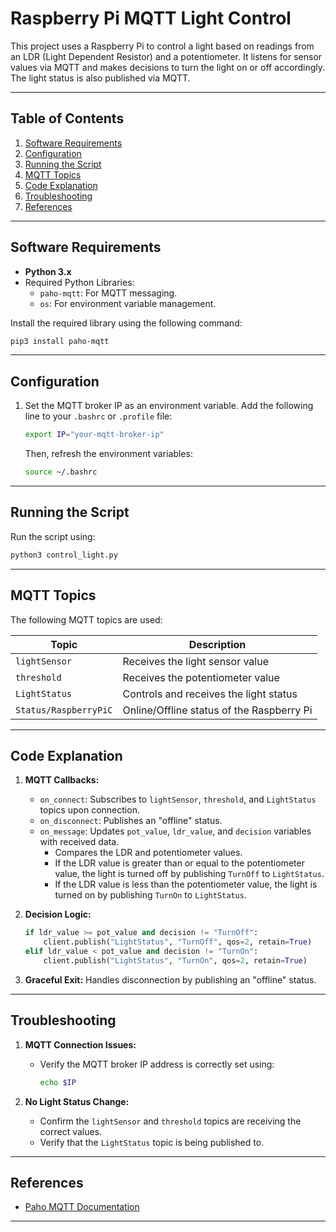 
# Raspberry Pi MQTT Light Control

This project uses a Raspberry Pi to control a light based on readings from an LDR (Light Dependent Resistor) and a potentiometer. It listens for sensor values via MQTT and makes decisions to turn the light on or off accordingly. The light status is also published via MQTT.

---

## Table of Contents

1. [Software Requirements](#software-requirements)
2. [Configuration](#configuration)
3. [Running the Script](#running-the-script)
4. [MQTT Topics](#mqtt-topics)
5. [Code Explanation](#code-explanation)
6. [Troubleshooting](#troubleshooting)
7. [References](#references)

---

## Software Requirements

- **Python 3.x**
- Required Python Libraries:
  - `paho-mqtt`: For MQTT messaging.
  - `os`: For environment variable management.

Install the required library using the following command:

```bash
pip3 install paho-mqtt
```

---

## Configuration

1. Set the MQTT broker IP as an environment variable. Add the following line to your `.bashrc` or `.profile` file:
    ```bash
    export IP="your-mqtt-broker-ip"
    ```
    Then, refresh the environment variables:
    ```bash
    source ~/.bashrc
    ```

---

## Running the Script

Run the script using:
```bash
python3 control_light.py
```

---

## MQTT Topics

The following MQTT topics are used:

| Topic                      | Description                               |
| ---------------------------| ------------------------------------------|
| `lightSensor`              | Receives the light sensor value            |
| `threshold`                | Receives the potentiometer value           |
| `LightStatus`              | Controls and receives the light status     |
| `Status/RaspberryPiC`      | Online/Offline status of the Raspberry Pi  |

---

## Code Explanation

1. **MQTT Callbacks:**
   - `on_connect`: Subscribes to `lightSensor`, `threshold`, and `LightStatus` topics upon connection.
   - `on_disconnect`: Publishes an "offline" status.
   - `on_message`: Updates `pot_value`, `ldr_value`, and `decision` variables with received data.
     - Compares the LDR and potentiometer values.
     - If the LDR value is greater than or equal to the potentiometer value, the light is turned off by publishing `TurnOff` to `LightStatus`.
     - If the LDR value is less than the potentiometer value, the light is turned on by publishing `TurnOn` to `LightStatus`.

2. **Decision Logic:**
    ```python
    if ldr_value >= pot_value and decision != "TurnOff":
        client.publish("LightStatus", "TurnOff", qos=2, retain=True)
    elif ldr_value < pot_value and decision != "TurnOn":
        client.publish("LightStatus", "TurnOn", qos=2, retain=True)
    ```

3. **Graceful Exit:**
    Handles disconnection by publishing an "offline" status.

---

## Troubleshooting

1. **MQTT Connection Issues:**
   - Verify the MQTT broker IP address is correctly set using:
     ```bash
     echo $IP
     ```

2. **No Light Status Change:**
   - Confirm the `lightSensor` and `threshold` topics are receiving the correct values.
   - Verify that the `LightStatus` topic is being published to.

---

## References

- [Paho MQTT Documentation](https://www.eclipse.org/paho/index.php?page=clients/python/index.php)

---

